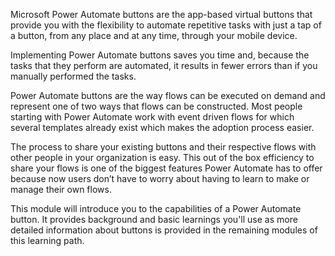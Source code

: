 Microsoft Power Automate buttons are the app-based virtual buttons that
provide you with the flexibility to automate repetitive tasks with just a tap
of a button, from any place and at any time, through your mobile device.

Implementing Power Automate buttons saves you time and, because the tasks
that they perform are automated, it results in fewer errors than if you
manually performed the tasks.

Power Automate buttons are the way flows can be executed on demand and
represent one of two ways that flows can be constructed. Most people starting
with Power Automate work with event driven flows for which several templates
already exist which makes the adoption process easier.

The process to share your existing buttons and their respective flows with other
people in your organization is easy. This out of the box efficiency to share your
flows is one of the biggest features Power Automate has to offer because now users
don’t have to worry about having to learn to make or manage their own flows.

This module will introduce you to the capabilities of a Power Automate button.
It provides background and basic learnings you'll use as more detailed information
about buttons is provided in the remaining modules of this learning path.
